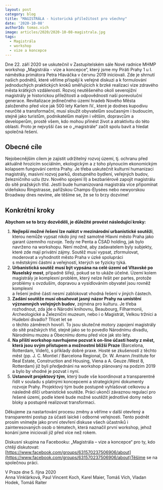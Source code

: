 ```yaml
---
layout: post
category: blog
title: "MAGISTRÁLA - historická příležitost pro všechny"
date: '2020-10-08'
authorId: tomas.vich 
image: articles/2020/2020-10-08-magistrala.jpg
tags:
  - Magistrála
  - workshop
  - vize a koncepce
---
```


Dne 22. září 2020 se uskutečnil v Zastupitelském sále Nové radnice MHMP workshop „Magistrála - vize a koncepce“, který jsme my Piráti Prahy 1 u I. náměstka primátora Petra Hlaváčka v červnu 2019 iniciovali. Zde je shrnutí našich podnětů, které věříme přispějí k veřejné diskuzi a k formulování jednoduchých praktických kroků směřujících k brzké realizaci vize zdravého města krátkých vzdáleností. Rozvoj neutěšeného okolí severojižní magistrály je historickou příležitostí a odpovědností naší porevoluční generace. Revitalizace jedinečného území hradeb Nového Města založeného před více jak 500 lety Karlem IV., které je dodnes kupodivu neurčité a transformační, musí sloužit obyvatelům současným i budoucím, stejně jako turistům, podnikatelům malým i větším, dopravcům a developerům, prostě všem, kdo mohou přinést život a atraktivitu do této oblasti. Proto je nejvyšší čas se o „magistrále“ začít spolu bavit a hledat společná řešení.

## Obecné cíle

Nejobecnějším cílem je zajistit udržitelný rozvoj území, tj. ochranu před aktuálně hrozícím sociálním, ekologickým a z toho plynoucím ekonomickým kolapsem fungování centra Prahy. Je třeba uskutečnit kulturní humanizaci magistrály, masivní rozvoj parků, dostupného bydlení, veřejných budov, železničního uzlu (tzv. Nového spojení II) a bezbariérově zapojit magistrálu do sítě pražských tříd. Jestli bude humanizovaná magistrála více připomínat vídeňskou Ringstrasse, pařížskou Champs-Élysées nebo newyorskou Broadway dnes nevíme, ale těšíme se, že se to brzy dozvíme!

## Konkrétní kroky

**Abychom se to brzy dozvěděli, je důležité provést následující kroky:**

1.  **Nejlepší možné řešení lze nalézt v  mezinárodní urbanistické soutěži**, kterou nemůže vypsat nikdo jiný než samotné Hlavní město Praha jako garant územního rozvoje. Tedy ne Penta a ČSAD holding, jak bylo navrženo na workshopu. Není možné, aby zadavatelem byly subjekty, které zde mají privátní zájmy. Soutěž musí vypsat, zformulovat, moderovat a vyhodnotit město Praha v úzké spolupráci  
    s městskými částmi a veřejností, kterých se fyzicky týká.
2.  **Urbanistická soutěž musí být vypsána na  celé území od Vltavské po Nuselský most**, případně šířeji, pokud se to ukáže účelné. Území kolem magistrály je komplexní problém, který nelze řešit per partes, protože problémy s ovzduším, dopravou a vysídlováním obyvatel jsou rovněž komplexní  
    a řešení jedné části nesmí zablokovat vhodná řešení v jiných částech.   
3.  **Zadání soutěže musí obsahovat jasný  názor Prahy na umístění významných veřejných budov**, zejména pro kulturu. Je třeba rozhodnout, zda jde o Národní knihovnu, Beaubourg, Filharmonii, Archeologické a Železniční muzeum, nebo i o Magistrát, Velkou tržnici a Hudební divadlo? Třicet let se  
    o těchto záměrech hovoří. To jsou skutečné motory zapojení magistrály do sítě pražských tříd, stejně jako se to povedlo Národnímu divadlu, Národnímu muzeu a Obecnímu domu před více jak sto lety.
4.  **Na příští workshop navrhujeme  pozvat k on-line účasti hosty z měst, která jsou svým přístupem a možnostmi bližší Praze** (Barcelona, Rotterdam, Vídeň), s příklady dobré praxe. Hosté se zkušeností z těchto měst (pp. J. C. Montiel / Barcelona Regional, Dr. W. Amann /Institute for Real Estate, Construction and Housing, Viena a A. Geuze /West 8, Rotterdam) již byli předjednáni na workshop plánovaný na podzim 2019 a bylo by vhodné je pozvat i nyní.    
5.  **Ustanovit projektový tým**, který bude vše koordinovat a transparentně řídit v souladu s platnými koncepcemi a strategickými dokumenty rozvoje Prahy. Projektový tým bude postupně vyhlašovat celkovou a následně dílčí urbanistické soutěže. Práci ukončí závaznou regulací pro řešené území, podle které bude možné soutěžit jednotlivé domy nebo bloky a postupně realizovat transformaci.

Děkujeme za nastartování procesu změny a věříme v další otevřený a transparentní postup za účasti laické i odborné veřejnosti. Tento podnět prosím vnímejte jako první otevření diskuse všech účastníků i zainteresovaných osob o tématech, která naznačil první workshop, jehož konání jsme iniciovali již před více než rokem.

Diskusní skupina na Facebooku: „Magistrála – vize a koncepce“ pro ty, kdo chtějí diskutovat: [https://www.facebook.com/groups/631570237506906/about](https://www.facebook.com/groups/631570237506906/about)Těšíme se na společnou práci.
  
V Praze dne 5. října 2020  
Anna Vinklárková, Paul Vincent Koch, Karel Maier, Tomáš Vích, Vladan Hodek, Tomáš Raiter
